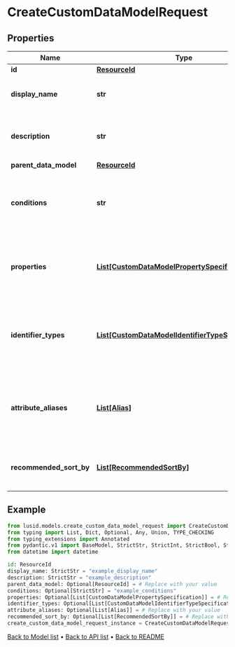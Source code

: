 # CreateCustomDataModelRequest

## Properties
Name | Type | Description | Notes
------------ | ------------- | ------------- | -------------
**id** | [**ResourceId**](ResourceId.md) |  | 
**display_name** | **str** | The name of the Custom Data Model. | 
**description** | **str** | A description for the Custom Data Model. | 
**parent_data_model** | [**ResourceId**](ResourceId.md) |  | [optional] 
**conditions** | **str** | The conditions that the bound entity must meet to be valid. | [optional] 
**properties** | [**List[CustomDataModelPropertySpecification]**](CustomDataModelPropertySpecification.md) | The properties that are required or allowed on the bound entity. | [optional] 
**identifier_types** | [**List[CustomDataModelIdentifierTypeSpecification]**](CustomDataModelIdentifierTypeSpecification.md) | The identifier types that are required or allowed on the bound entity. | [optional] 
**attribute_aliases** | [**List[Alias]**](Alias.md) | The aliases for property keys, identifier types, and fields on the bound entity. | [optional] 
**recommended_sort_by** | [**List[RecommendedSortBy]**](RecommendedSortBy.md) | The preferred default sorting instructions. | [optional] 
## Example

```python
from lusid.models.create_custom_data_model_request import CreateCustomDataModelRequest
from typing import List, Dict, Optional, Any, Union, TYPE_CHECKING
from typing_extensions import Annotated
from pydantic.v1 import BaseModel, StrictStr, StrictInt, StrictBool, StrictFloat, StrictBytes, Field, validator, ValidationError, conlist, constr
from datetime import datetime

id: ResourceId
display_name: StrictStr = "example_display_name"
description: StrictStr = "example_description"
parent_data_model: Optional[ResourceId] = # Replace with your value
conditions: Optional[StrictStr] = "example_conditions"
properties: Optional[List[CustomDataModelPropertySpecification]] = # Replace with your value
identifier_types: Optional[List[CustomDataModelIdentifierTypeSpecification]] = # Replace with your value
attribute_aliases: Optional[List[Alias]] = # Replace with your value
recommended_sort_by: Optional[List[RecommendedSortBy]] = # Replace with your value
create_custom_data_model_request_instance = CreateCustomDataModelRequest(id=id, display_name=display_name, description=description, parent_data_model=parent_data_model, conditions=conditions, properties=properties, identifier_types=identifier_types, attribute_aliases=attribute_aliases, recommended_sort_by=recommended_sort_by)

```

[Back to Model list](../README.md#documentation-for-models) &#8226; [Back to API list](../README.md#documentation-for-api-endpoints) &#8226; [Back to README](../README.md)

